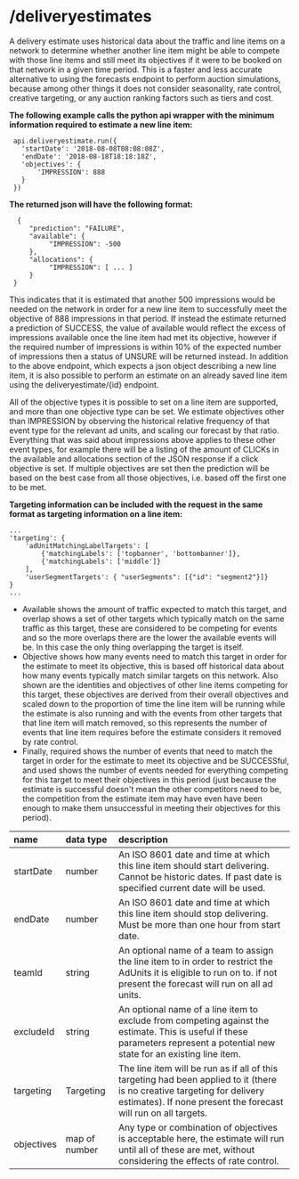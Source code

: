 # /deliveryestimates

A delivery estimate uses historical data about the traffic and line items on a network to determine whether another line item might be able to compete with those line items and still meet its objectives if it were to be booked on that network in a given time period. This is a faster and less accurate alternative to using the forecasts endpoint to perform auction simulations, because among other things it does not consider seasonality, rate control, creative targeting, or any auction ranking factors such as tiers and cost.

**The following example calls the python api wrapper with the minimum information required to estimate a new line item:**

```text
 api.deliveryestimate.run({
   'startDate': '2018-08-08T08:08:08Z',
   'endDate': '2018-08-18T18:18:18Z',
   'objectives': {
       'IMPRESSION': 888
   }
 })
```

**The returned json will have the following format:**

```text
  {
     "prediction": "FAILURE",
     "available": {
          "IMPRESSION": -500
     },
     "allocations": {
          "IMPRESSION": [ ... ]
     }
 }
```

This indicates that it is estimated that another 500 impressions would be needed on the network in order for a new line item to successfully meet the objective of 888 impressions in that period. If instead the estimate returned a prediction of SUCCESS, the value of available would reflect the excess of impressions available once the line item had met its objective, however if the required number of impressions is within 10% of the expected number of impressions then a status of UNSURE will be returned instead. In addition to the above endpoint, which expects a json object describing a new line item, it is also possible to perform an estimate on an already saved line item using the deliveryestimate/{id} endpoint.

All of the objective types it is possible to set on a line item are supported, and more than one objective type can be set. We estimate objectives other than IMPRESSION by observing the historical relative frequency of that event type for the relevant ad units, and scaling our forecast by that ratio. Everything that was said about impressions above applies to these other event types, for example there will be a listing of the amount of CLICKs in the available and allocations section of the JSON response if a click objective is set. If multiple objectives are set then the prediction will be based on the best case from all those objectives, i.e. based off the first one to be met.

**Targeting information can be included with the request in the same format as targeting information on a line item:**

```text
...
'targeting': {
    'adUnitMatchingLabelTargets': [
        {'matchingLabels': ['topbanner', 'bottombanner']}, 
        {'matchingLabels': ['middle']}
    ],
    'userSegmentTargets': { "userSegments": [{"id": "segment2"}]}
}
...
```

* Available shows the amount of traffic expected to match this target, and overlap shows a set of other targets which typically match on the same traffic as this target, these are considered to be competing for events and so the more overlaps there are the lower the available events will be. In this case the only thing overlapping the target is itself.
* Objective shows how many events need to match this target in order for the estimate to meet its objective, this is based off historical data about how many events typically match similar targets on this network. Also shown are the identities and objectives of other line items competing for this target, these objectives are derived from their overall objectives and scaled down to the proportion of time the line item will be running while the estimate is also running and with the events from other targets that that line item will match removed, so this represents the number of events that line item requires before the estimate considers it removed by rate control.
* Finally, required shows the number of events that need to match the target in order for the estimate to meet its objective and be SUCCESSful, and used shows the number of events needed for everything competing for this target to meet their objectives in this period \(just because the estimate is successful doesn't mean the other competitors need to be, the competition from the estimate item may have even have been enough to make them unsuccessful in meeting their objectives for this period\).

| name | data type | description |
| :--- | :--- | :--- |
| startDate | number | An ISO 8601 date and time at which this line item should start delivering. Cannot be historic dates. If past date is specified current date will be used. |
| endDate | number | An ISO 8601 date and time at which this line item should stop delivering. Must be more than one hour from start date. |
| teamId | string | An optional name of a team to assign the line item to in order to restrict the AdUnits it is eligible to run on to. if not present the forecast will run on all ad units. |
| excludeId | string | An optional name of a line item to exclude from competing against the estimate. This is useful if these parameters represent a potential new state for an existing line item. |
| targeting | Targeting | The line item will be run as if all of this targeting had been applied to it \(there is no creative targeting for delivery estimates\). If none present the forecast will run on all targets. |
| objectives | map of number | Any type or combination of objectives is acceptable here, the estimate will run until all of these are met, without considering the effects of rate control. |

